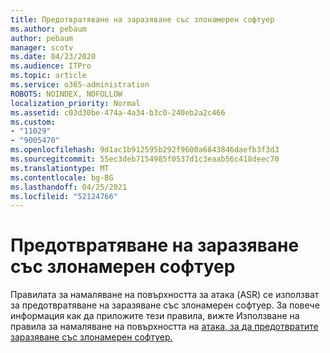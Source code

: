 ```yaml
---
title: Предотвратяване на заразяване със злонамерен софтуер
ms.author: pebaum
author: pebaum
manager: scotv
ms.date: 04/23/2020
ms.audience: ITPro
ms.topic: article
ms.service: o365-administration
ROBOTS: NOINDEX, NOFOLLOW
localization_priority: Normal
ms.assetid: c03d30be-474a-4a34-b3c0-240eb2a2c466
ms.custom:
- "11029"
- "9005470"
ms.openlocfilehash: 9d1ac1b912595b292f9600a6843846daefb3f3d3
ms.sourcegitcommit: 55ec3deb7154985f0537d1c3eaab56c418deec70
ms.translationtype: MT
ms.contentlocale: bg-BG
ms.lasthandoff: 04/25/2021
ms.locfileid: "52124766"
---
```

# <a name="prevent-malware-infection"></a>Предотвратяване на заразяване със злонамерен софтуер

Правилата за намаляване на повърхността за атака (ASR) се използват за предотвратяване на заразяване със злонамерен софтуер. За повече информация как да приложите тези правила, вижте Използване на правила за намаляване на повърхността на [атака, за да предотвратите заразяване със злонамерен софтуер.](https://docs.microsoft.com/microsoft-365/security/defender-endpoint/attack-surface-reduction?view=o365-worldwide#attack-surface-reduction-rules)